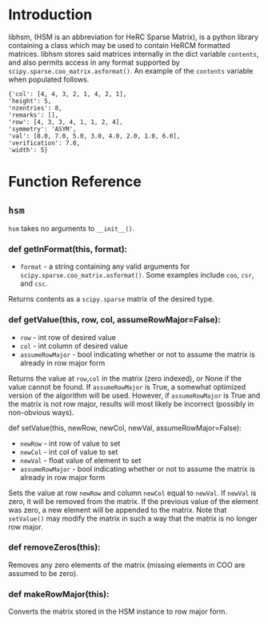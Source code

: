 # Introduction
libhsm, (HSM is an abbreviation for HeRC Sparse Matrix), is a python library containing a class which may be used to contain HeRCM formatted matrices. libhsm stores said matrices internally in the dict variable `contents`, and also permits access in any format supported by `scipy.sparse.coo_matrix.asformat()`. An example of the `contents` variable when populated follows. 

```
{'col': [4, 4, 3, 2, 1, 4, 2, 1],
'height': 5,
'nzentries': 8,
'remarks': [],
'row': [4, 3, 3, 4, 1, 1, 2, 4],
'symmetry': 'ASYM',
'val': [8.0, 7.0, 5.0, 3.0, 4.0, 2.0, 1.0, 6.0],
'verification': 7.0,
'width': 5}
```

# Function Reference
## `hsm` 
`hsm` takes no arguments to `__init__()`. 

### def getInFormat(this, format):
* `format` - a string containing any valid arguments for `scipy.sparse.coo_matrix.asformat()`. Some examples include `coo`, `csr`, and `csc`. 

Returns contents as a `scipy.sparse` matrix of the desired type. 

### def getValue(this, row, col, assumeRowMajor=False):
* `row` - int row of desired value
* `col` - int column  of desired value
* `assumeRowMajor` - bool indicating whether or not to assume the matrix is already in row major form

Returns the value at `row`,`col` in the matrix (zero indexed), or None if the value cannot be found. If `assumeRowMajor` is True, a somewhat optimized version of the algorithm will be used. However, if `assumeRowMajor` is True and the matrix is not row major, results will most likely be incorrect (possibly in non-obvious ways). 

def setValue(this, newRow, newCol, newVal, assumeRowMajor=False):
* `newRow` - int row of value to set
* `newCol` - int col of value to set
* `newVal` - float value of element to set 
* `assumeRowMajor` - bool indicating whether or not to assume the matrix is already in row major form

Sets the value at row `newRow` and column `newCol` equal to `newVal`. If `newVal` is zero, it will be removed from the matrix. If the previous value of the element was zero, a new element will be appended to the matrix. Note that `setValue()` may modify the matrix in such a way that the matrix is no longer row major. 

### def removeZeros(this):
Removes any zero elements of the matrix (missing elements in COO are assumed to be zero). 


### def makeRowMajor(this): 
Converts the matrix stored in the HSM instance to row major form. 